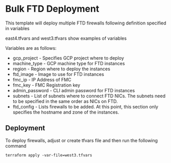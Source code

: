 # Bulk FTD Deployment

This template will deploy multiple FTD firewalls following definition specified in variables

east4.tfvars and west3.tfvars show examples of variables

Variables are as follows:

- gcp_project - Specifies GCP project where to deploy
- machine_type - GCP machine type for FTD instances
- region - Region where to deploy the instances
- ftd_image - Image to use for FTD instances
- fmc_ip - IP Address of FMC
- fmc_key - FMC Registration key
- admin_password - CLI admin password for FTD instances
- subnets - List of subnets where to connect FTD NICs. The subnets need to be specified in the same order as NICs on FTD.
- ftd_config - Lists firewalls to be added. At this point, this section only specifies the hostname and zone of the instances.

## Deployment

To deploy firewalls, adjust or create tfvars file and then run the following command

    terraform apply -var-file=west3.tfvars